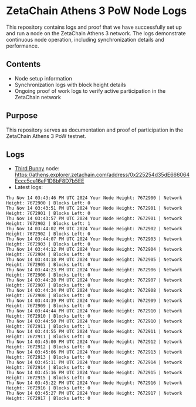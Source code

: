 # ZetaChain Athens 3 PoW Node Logs
This repository contains logs and proof that we have successfully set up and run a node on the ZetaChain Athens 3 network. The logs demonstrate continuous node operation, including synchronization details and performance.

## Contents
- Node setup information
- Synchronization logs with block height details
- Ongoing proof of work logs to verify active participation in the ZetaChain network

## Purpose
This repository serves as documentation and proof of participation in the ZetaChain Athens 3 PoW testnet.

## Logs

- [Third Bunny](https://thirdbunny.xyz/) node: https://athens.explorer.zetachain.com/address/0x225254d35dE666064Eccc5ce16eF1D8bF8D7b5EE
- Latest logs:
```
Thu Nov 14 03:43:46 PM UTC 2024 Your Node Height: 7672900 | Network Height: 7672900 | Blocks Left: 0
Thu Nov 14 03:43:51 PM UTC 2024 Your Node Height: 7672901 | Network Height: 7672901 | Blocks Left: 0
Thu Nov 14 03:43:57 PM UTC 2024 Your Node Height: 7672901 | Network Height: 7672902 | Blocks Left: 1
Thu Nov 14 03:44:02 PM UTC 2024 Your Node Height: 7672902 | Network Height: 7672902 | Blocks Left: 0
Thu Nov 14 03:44:07 PM UTC 2024 Your Node Height: 7672903 | Network Height: 7672903 | Blocks Left: 0
Thu Nov 14 03:44:12 PM UTC 2024 Your Node Height: 7672904 | Network Height: 7672904 | Blocks Left: 0
Thu Nov 14 03:44:18 PM UTC 2024 Your Node Height: 7672905 | Network Height: 7672905 | Blocks Left: 0
Thu Nov 14 03:44:23 PM UTC 2024 Your Node Height: 7672906 | Network Height: 7672906 | Blocks Left: 0
Thu Nov 14 03:44:28 PM UTC 2024 Your Node Height: 7672907 | Network Height: 7672907 | Blocks Left: 0
Thu Nov 14 03:44:34 PM UTC 2024 Your Node Height: 7672908 | Network Height: 7672908 | Blocks Left: 0
Thu Nov 14 03:44:39 PM UTC 2024 Your Node Height: 7672909 | Network Height: 7672909 | Blocks Left: 0
Thu Nov 14 03:44:44 PM UTC 2024 Your Node Height: 7672910 | Network Height: 7672910 | Blocks Left: 0
Thu Nov 14 03:44:50 PM UTC 2024 Your Node Height: 7672910 | Network Height: 7672911 | Blocks Left: 1
Thu Nov 14 03:44:55 PM UTC 2024 Your Node Height: 7672911 | Network Height: 7672911 | Blocks Left: 0
Thu Nov 14 03:45:00 PM UTC 2024 Your Node Height: 7672912 | Network Height: 7672912 | Blocks Left: 0
Thu Nov 14 03:45:06 PM UTC 2024 Your Node Height: 7672913 | Network Height: 7672913 | Blocks Left: 0
Thu Nov 14 03:45:11 PM UTC 2024 Your Node Height: 7672914 | Network Height: 7672914 | Blocks Left: 0
Thu Nov 14 03:45:16 PM UTC 2024 Your Node Height: 7672915 | Network Height: 7672915 | Blocks Left: 0
Thu Nov 14 03:45:22 PM UTC 2024 Your Node Height: 7672916 | Network Height: 7672916 | Blocks Left: 0
Thu Nov 14 03:45:27 PM UTC 2024 Your Node Height: 7672917 | Network Height: 7672917 | Blocks Left: 0
```
